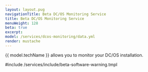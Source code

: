 ```yaml
---
layout: layout.pug
navigationTitle: Beta DC/OS Monitoring Service
title: Beta DC/OS Monitoring Service
menuWeight: 128
beta: true
excerpt:
model: /services/dcos-monitoring/data.yml
render: mustache
---
```


{{ model.techName }} allows you to monitor your DC/OS installation.

#include /services/include/beta-software-warning.tmpl

